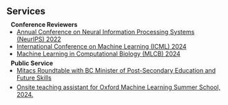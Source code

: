 <h2  id="services" style="margin: 2px 0px 10px;">Services</h2>

<h4 style="margin:0 10px 0;">Conference Reviewers</h4>

<ul style="margin:0 0 5px;">
  <li><a href="https://neurips.cc/Conferences/2023"><autocolor>Annual Conference on Neural Information Processing Systems (NeurIPS) 2022</autocolor></a></li>
  <li><a href="https://icml.cc/Conferences/2022"><autocolor>International Conference on Machine Learning (ICML) 2024</autocolor></a></li> 
  <li><a href="https://sites.google.com/cs.washington.edu/mlcb2024/"><autocolor>Machine Learning in Computational Biology (MLCB) 2024</autocolor></a></li> 
</ul>


<h4 style="margin:0 10px 0;">Public Service</h4>
<ul style="margin:0 0 5px;">
  <li><a href="https://www.linkedin.com/posts/mitacs_bc-telecommunications-newtech-activity-7179493127106310145-4rze?utm_source=share&utm_medium=member_desktop"><autocolor>Mitacs Roundtable with BC Minister of Post-Secondary Education and Future Skills</autocolor></a></li>
</ul>
<ul style="margin:0 0 5px;">
  <li><a href="https://www.oxfordml.school/"><autocolor>Onsite teaching assistant for Oxford Machine Learning Summer School, 2024.</autocolor></a></li>
</ul>
